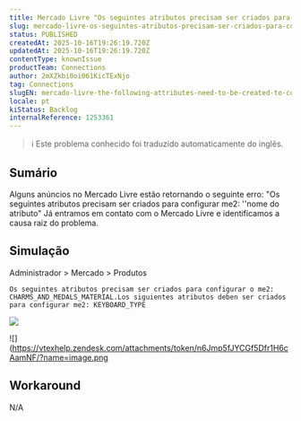 ```yaml
---
title: Mercado Livre "Os seguintes atributos precisam ser criados para configurar o me2: ''nome do atributo".
slug: mercado-livre-os-seguintes-atributos-precisam-ser-criados-para-configurar-o-me2-nome-do-atributo
status: PUBLISHED
createdAt: 2025-10-16T19:26:19.720Z
updatedAt: 2025-10-16T19:26:19.720Z
contentType: knownIssue
productTeam: Connections
author: 2mXZkbi0oi061KicTExNjo
tag: Connections
slugEN: mercado-livre-the-following-attributes-need-to-be-created-to-configure-me2-attribute-name
locale: pt
kiStatus: Backlog
internalReference: 1253361
---
```


>ℹ️ Este problema conhecido foi traduzido automaticamente do inglês.

## Sumário


Alguns anúncios no Mercado Livre estão retornando o seguinte erro: "Os seguintes atributos precisam ser criados para configurar me2: ''nome do atributo"
Já entramos em contato com o Mercado Livre e identificamos a causa raiz do problema.
## Simulação



Administrador > Mercado > Produtos

    Os seguintes atributos precisam ser criados para configurar o me2: CHARMS_AND_MEDALS_MATERIAL.Los siguientes atributos deben ser criados para configurar me2: KEYBOARD_TYPE


 ![](https://vtexhelp.zendesk.com/attachments/token/3E9OM6bkGAbmCH6mX5U9f0SOm/?name=image.png)

 ![](https://vtexhelp.zendesk.com/attachments/token/n6Jmp5fJYCGf5Dfr1H6cAamNF/?name=image.png
## Workaround


N/A



